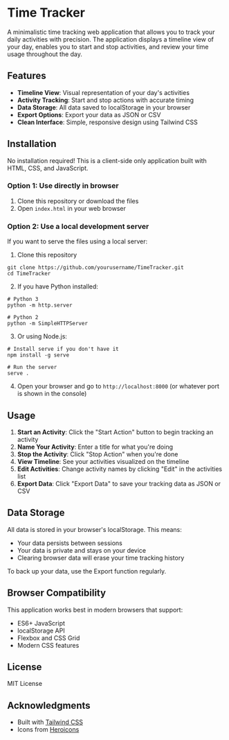 # Time Tracker

A minimalistic time tracking web application that allows you to track your daily activities with precision. The application displays a timeline view of your day, enables you to start and stop activities, and review your time usage throughout the day.

## Features

- **Timeline View**: Visual representation of your day's activities
- **Activity Tracking**: Start and stop actions with accurate timing
- **Data Storage**: All data saved to localStorage in your browser
- **Export Options**: Export your data as JSON or CSV
- **Clean Interface**: Simple, responsive design using Tailwind CSS

## Installation

No installation required! This is a client-side only application built with HTML, CSS, and JavaScript.

### Option 1: Use directly in browser

1. Clone this repository or download the files
2. Open `index.html` in your web browser

### Option 2: Use a local development server

If you want to serve the files using a local server:

1. Clone this repository
```
git clone https://github.com/yourusername/TimeTracker.git
cd TimeTracker
```

2. If you have Python installed:
```
# Python 3
python -m http.server

# Python 2
python -m SimpleHTTPServer
```

3. Or using Node.js:
```
# Install serve if you don't have it
npm install -g serve

# Run the server
serve .
```

4. Open your browser and go to `http://localhost:8000` (or whatever port is shown in the console)

## Usage

1. **Start an Activity**: Click the "Start Action" button to begin tracking an activity
2. **Name Your Activity**: Enter a title for what you're doing
3. **Stop the Activity**: Click "Stop Action" when you're done
4. **View Timeline**: See your activities visualized on the timeline
5. **Edit Activities**: Change activity names by clicking "Edit" in the activities list
6. **Export Data**: Click "Export Data" to save your tracking data as JSON or CSV

## Data Storage

All data is stored in your browser's localStorage. This means:

- Your data persists between sessions
- Your data is private and stays on your device
- Clearing browser data will erase your time tracking history

To back up your data, use the Export function regularly.

## Browser Compatibility

This application works best in modern browsers that support:
- ES6+ JavaScript
- localStorage API
- Flexbox and CSS Grid
- Modern CSS features

## License

MIT License

## Acknowledgments

- Built with [Tailwind CSS](https://tailwindcss.com/)
- Icons from [Heroicons](https://heroicons.com/) 